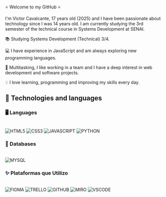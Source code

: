   ⭐ Welcome to my GitHub ⭐

I'm Victor Cavalcante, 17 years old (2025) and I have been passionate about technology since I was 14 years old. I am currently studying the 3rd semester of the technical course in Systems Development at SENAI.

📚 Studying Systems Development (Technical) 3/4.

💻 I have experience in JavaScript and am always exploring new programming languages.

🤹 Multitasking, I like working in a team and I have a deep interest in web development and software projects.

💡 I love learning, programming and improving my skills every day.




 ## **🚀 Technologies and languages**
 
### **🖥 Languages** 
<div style="display: inline_block"><br/>
  <img align="center" alt="HTML5"  src="https://img.shields.io/badge/HTML5-E34F26?style=for-the-badge&logo=html5&logoColor=white"/>
  <img align="center" alt="CSS3"   src="https://img.shields.io/badge/CSS3-1572B6?style=for-the-badge&logo=css3&logoColor=white" />
  <img align="center" alt="JAVASCRIPT" src="https://img.shields.io/badge/JavaScript-F7DF1E?style=for-the-badge&logo=javascript&logoColor=black" />
  <img align="center" alt="PYTHON" src="https://img.shields.io/badge/Python-3776AB?style=for-the-badge&logo=python&logoColor=white" />
</div>


### **💾 Databases**
<div style="display: inline_block"><br/>
  <img align="center" alt="MYSQL"  src="https://img.shields.io/badge/MySQL-005C84?style=for-the-badge&logo=mysql&logoColor=white"/>
</div>

### **✨ Plataformas que Utilizo**
<div style="display: inline_block"><br/>
  <img align="center" alt="FIGMA"  src="https://img.shields.io/badge/Figma-F24E1E?style=for-the-badge&logo=figma&logoColor=white"/>
  <img align="center" alt="TRELLO"  src="https://img.shields.io/badge/Trello-0052CC?style=for-the-badge&logo=trello&logoColor=white"/>
  <img align="center" alt="GITHUB" src="https://img.shields.io/badge/GitHub-100000?style=for-the-badge&logo=github&logoColor=white"/>
  <img align="center" alt="MIRO" src="https://img.shields.io/badge/Miro-050038?style=for-the-badge&logo=Miro&logoColor=white"/>
  <img align="center" alt="VSCODE" src="https://img.shields.io/badge/Visual_Studio_Code-0078D4?style=for-the-badge&logo=visual%20studio%20code&logoColor=white"/>
</div>


